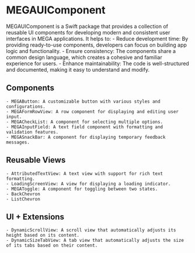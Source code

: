 # MEGAUIComponent

MEGAUIComponent is a Swift package that provides a collection of reusable UI components for developing modern and consistent user interfaces in MEGA applications. It helps to:
    - Reduce development time: By providing ready-to-use components, developers can focus on building app logic and functionality.
    - Ensure consistency: The components share a common design language, which creates a cohesive and familiar experience for users.
    - Enhance maintainability: The code is well-structured and documented, making it easy to understand and modify.

## Components
    - MEGAButton: A customizable button with various styles and configurations.
    - MEGAFormRowView: A row component for displaying and editing user input.
    - MEGACheckList: A component for selecting multiple options.
    - MEGAInputField: A text field component with formatting and validation features.
    - MEGASnackBar: A component for displaying temporary feedback messages.

## Reusable Views

    - AttributedTextView: A text view with support for rich text formatting.
    - LoadingScreenView: A view for displaying a loading indicator.
    - MEGAToggle: A component for toggling between two states.
    - BackChevron
    - ListChevron

## UI + Extensions
    - DynamicScrollView: A scroll view that automatically adjusts its height based on its content.
    - DynamicSizeTabView: A tab view that automatically adjusts the size of its tabs based on their content.
